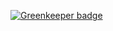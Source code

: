 
[![Greenkeeper badge](https://badges.greenkeeper.io/f0rr0/static-react-issue.svg)](https://greenkeeper.io/)
